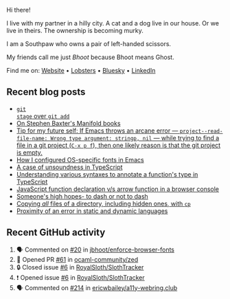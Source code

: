 Hi there!

I live with my partner in a hilly city. A cat and a dog live in our house. Or we live in theirs. The ownership is becoming murky.

I am a Southpaw who owns a pair of left-handed scissors.

My friends call me just *Bhoot* because Bhoot means Ghost.

Find me on: [Website](https://bhoot.dev) • [Lobsters](https://lobste.rs/~bhoot) • [Bluesky](https://bsky.app/profile/bhoot.dev) • [LinkedIn](https://linkedin.com/in/jbhoot)

## Recent blog posts

<!-- BLOG-POST-LIST:START -->
- [<code>git stage</code> over <code>git add</code>](https://bhoot.dev/2025/git-stage-over-git-add)
- [On Stephen Baxter's Manifold books](https://bhoot.dev/2025/stephen-baxter-manifold)
- [Tip for my future self: If Emacs throws an arcane error — <code>project--read-file-name: Wrong type argument: stringp, nil</code> — while trying to find a file in a git project (<code>C-x p f</code>), then one likely reason is that the git project is empty.](https://bhoot.dev/2025/emacs-fit-at-empty-git-project)
- [How I configured OS-specific fonts in Emacs](https://bhoot.dev/2025/emacs-font-per-os)
- [A case of unsoundness in TypeScript](https://bhoot.dev/2025/typescript-usecase-over-soundness)
- [Understanding various syntaxes to annotate a function's type in TypeScript](https://bhoot.dev/2025/typescript-function-type-syntaxes)
- [JavaScript function declaration v/s arrow function in a browser console](https://bhoot.dev/2025/function-vs-arrow)
- [Someone's high hopes- to dash or not to dash](https://bhoot.dev/2025/high-hopes-to-dash-or-not)
- [Copying <em>all</em> files of a directory, including hidden ones, with <code>cp</code>](https://bhoot.dev/2025/cp-dot-copies-everything)
- [Proximity of an error in static and dynamic languages](https://bhoot.dev/2025/proximity-of-an-error)<!-- BLOG-POST-LIST:END -->

## Recent GitHub activity

<!--START_SECTION:activity-->
1. 🗣 Commented on [#20](https://github.com/jbhoot/enforce-browser-fonts/issues/20#issuecomment-3138287231) in [jbhoot/enforce-browser-fonts](https://github.com/jbhoot/enforce-browser-fonts)
2. 💪 Opened PR [#61](https://github.com/ocaml-community/zed/pull/61) in [ocaml-community/zed](https://github.com/ocaml-community/zed)
3. 🔒 Closed issue [#6](https://github.com/RoyalSloth/SlothTracker/issues/6) in [RoyalSloth/SlothTracker](https://github.com/RoyalSloth/SlothTracker)
4. ❗ Opened issue [#6](https://github.com/RoyalSloth/SlothTracker/issues/6) in [RoyalSloth/SlothTracker](https://github.com/RoyalSloth/SlothTracker)
5. 🗣 Commented on [#214](https://github.com/ericwbailey/a11y-webring.club/pull/214#issuecomment-2566121992) in [ericwbailey/a11y-webring.club](https://github.com/ericwbailey/a11y-webring.club)
<!--END_SECTION:activity-->

